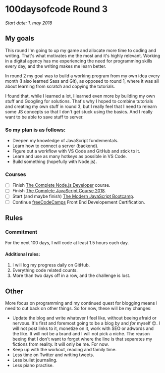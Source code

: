 # 100daysofcode Round 3
*Start date: 1. may 2018*

## My goals

This round I'm going to up my game and allocate more time to coding and writing. That's what motivates me the most and it's highly relevant. Working in a digital agency has me experiencing the need for programming skills every day, and the writing makes me learn better.

In round 2 my goal was to build a working program from my own idea every month (I also learned Sass and Git), as opposed to round 1, where it was all about learning from scratch and copying the tutorials.

 I found that, while I learned a lot, I learned even more by building my own stuff and Googling for solutions. That's why I hoped to combine tutorials and creating my own stuff in round 3, but I really feel that I need to relearn some JS concepts so that I don't get stuck using the basics. And I really want to be able to save stuff to server.

 ### So my plan is as follows:

 * Deepen my knowledge of JavaScript fundementals.
 * Learn how to connect a server (backend).
 *  Figure out a workflow with VS Code and GitHub and stick to it. 
 * Learn and use as many hotkeys as possible in VS Code.
 * Build something (hopefully with Node.js).

### Courses
- [ ] Finish [The Complete Node.js Developer](https://www.udemy.com/the-complete-nodejs-developer-course-2/learn/v4/overview) course.
- [ ] Finish [The Complete JavaScript Course 2018](https://www.udemy.com/the-complete-javascript-course/learn/v4/overview).
- [ ] Start (and maybe finish) [The Modern JavaScript Bootcamp](https://www.udemy.com/modern-javascript/learn/v4/overview).
- [ ] Continue [freeCodeCamps](https://www.freecodecamp.org) Front End Developement Certification.

## Rules 

### Commitment

For the next 100 days, I will code at least 1.5 hours each day.

#### Additional rules:
1. I will log my progress daily on GitHub.
2. Everything code related counts.
3. More than two days off in a row, and the challenge is lost.


## Other
More focus on programming and my continued quest for blogging means I need to cut back on other things. So for now, these will be my changes:
* Update the blog and write whatever I feel like, without beeing afraid or nervous. It's first and foremost going to be a blog *by* and *for* myself :relieved:. 
I will not post links to it, monetize on it, work with SEO or adwords and the like. It will not be a brand and I will not pick a niche. The reason beeing that I don't want to forget where the line is that separates my fictions from reality. It will only be me. For now.  
* Keep up with the workout, reading and family time. 
* Less time on Twitter and writing tweets.
* Less bullet journaling.
* Less piano practise.
 
